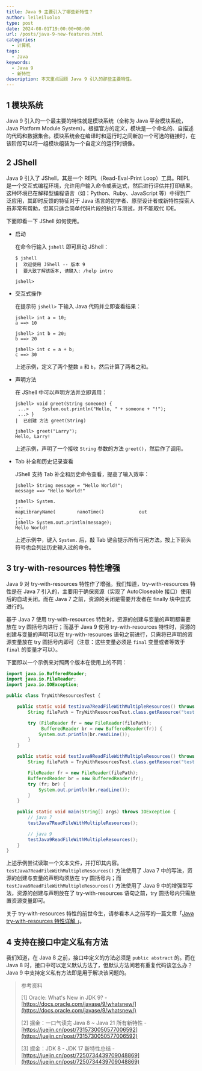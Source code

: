 ```yaml
---
title: Java 9 主要引入了哪些新特性？
author: leileiluoluo
type: post
date: 2024-08-01T19:00:00+08:00
url: /posts/java-9-new-features.html
categories:
  - 计算机
tags:
  - Java
keywords:
  - Java 9
  - 新特性
description: 本文重点回顾 Java 9 引入的那些主要特性。
---
```


## 1 模块系统

Java 9 引入的一个最主要的特性就是模块系统（全称为 Java 平台模块系统，Java Platform Module System）。根据官方的定义，模块是一个命名的、自描述的代码和数据集合。模块系统会在编译时和运行时之间新加一个可选的链接时，在该阶段可以将一组模块组装为一个自定义的运行时镜像。

## 2 JShell

Java 9 引入了 JShell，其是一个 REPL（Read-Eval-Print Loop）工具。REPL 是一个交互式编程环境，允许用户输入命令或表达式，然后进行评估并打印结果。这种环境已在解释型编程语言（如：Python、Ruby、JavaScript 等）中得到广泛应用，其即时反馈的特征对于 Java 语言的初学者、原型设计者或新特性探索人员非常有帮助，但其只适合简单代码片段的执行与测试，并不能取代 IDE。

下面即看一下 JShell 如何使用。

- 启动

  在命令行输入 `jshell` 即可启动 JShell：

  ```shell
  $ jshell
  |  欢迎使用 JShell -- 版本 9
  |  要大致了解该版本, 请键入: /help intro

  jshell>
  ```

- 交互式操作

  在提示符 `jshell>` 下输入 Java 代码并立即查看结果：

  ```shell
  jshell> int a = 10;
  a ==> 10

  jshell> int b = 20;
  b ==> 20

  jshell> int c = a + b;
  c ==> 30
  ```

  上述示例，定义了两个整数 `a` 和 `b`，然后计算了两者之和。

- 声明方法

  在 JShell 中可以声明方法并立即调用：

  ```shell
  jshell> void greet(String someone) {
   ...>     System.out.println("Hello, " + someone + "!");
   ...> }
  |  已创建 方法 greet(String)

  jshell> greet("Larry");
  Hello, Larry!
  ```

  上述示例，声明了一个接收 `String` 参数的方法 `greet()`，然后作了调用。

- Tab 补全和历史记录查看

  JShell 支持 Tab 补全和历史命令查看，提高了输入效率：

  ```shell
  jshell> String message = "Hello World!";
  message ==> "Hello World!"

  jshell> System.
  ...
  mapLibraryName(        nanoTime()             out
  ...
  jshell> System.out.println(message);
  Hello World!
  ```

  上述示例中，键入 `System.` 后，敲 Tab 键会提示所有可用方法。按上下箭头符号也会列出历史输入过的命令。

## 3 try-with-resources 特性增强

Java 9 对 try-with-resources 特性作了增强。我们知道，try-with-resources 特性是在 Java 7 引入的，主要用于确保资源（实现了 AutoCloseable 接口）使用后的自动关闭。而在 Java 7 之前，资源的关闭是需要开发者在 finally 块中显式进行的。

基于 Java 7 使用 try-with-resources 特性时，资源的创建与变量的声明都需要放在 try 圆括号内进行；而基于 Java 9 使用 try-with-resources 特性时，资源的创建与变量的声明可以在 try-with-resources 语句之前进行，只需将已声明的资源变量放在 try 圆括号内即可（注意：这些变量必须是 `final` 变量或者等效于 `final` 的变量才可以）。

下面即以一个示例来对照两个版本在使用上的不同：

```java
import java.io.BufferedReader;
import java.io.FileReader;
import java.io.IOException;

public class TryWithResourcesTest {

    public static void testJava7ReadFileWithMultipleResources() throws IOException {
        String filePath = TryWithResourcesTest.class.getResource("test.txt").getPath();

        try (FileReader fr = new FileReader(filePath);
             BufferedReader br = new BufferedReader(fr)) {
            System.out.println(br.readLine());
        }
    }

    public static void testJava9ReadFileWithMultipleResources() throws IOException {
        String filePath = TryWithResourcesTest.class.getResource("test.txt").getPath();

        FileReader fr = new FileReader(filePath);
        BufferedReader br = new BufferedReader(fr);
        try (fr; br) {
            System.out.println(br.readLine());
        }
    }

    public static void main(String[] args) throws IOException {
        // java 7
        testJava7ReadFileWithMultipleResources();

        // java 9
        testJava9ReadFileWithMultipleResources();
    }
}
```

上述示例尝试读取一个文本文件，并打印其内容。`testJava7ReadFileWithMultipleResources()` 方法使用了 Java 7 中的写法，资源的创建与变量的声明均须放在 try 圆括号内；而 `testJava9ReadFileWithMultipleResources()` 方法使用了 Java 9 中的增强型写法，资源的创建与声明放在了 try-with-resources 语句之前，try 圆括号内只需放置资源变量即可。

关于 try-with-resources 特性的前世今生，请参看本人之前写的一篇文章「[Java try-with-resources 特性详解
](https://leileiluoluo.github.io/posts/java-try-with-resources.html)」。

## 4 支持在接口中定义私有方法

我们知道，在 Java 8 之前，接口中定义的方法必须是 `public abstract` 的。而在 Java 8 时，接口中可以定义默认方法了，但默认方法间若有重复代码该怎么办？Java 9 中支持定义私有方法即是用于解决该问题的。

> 参考资料
>
> [1] Oracle: What's New in JDK 9? - [https://docs.oracle.com/javase/9/whatsnew/](https://docs.oracle.com/javase/9/whatsnew/)
>
> [2] 掘金：一口气读完 Java 8 ~ Java 21 所有新特性 - [https://juejin.cn/post/7315730050577006592](https://juejin.cn/post/7315730050577006592)
>
> [3] 掘金：JDK 8 - JDK 17 新特性总结 - [https://juejin.cn/post/7250734439709048869](https://juejin.cn/post/7250734439709048869)
